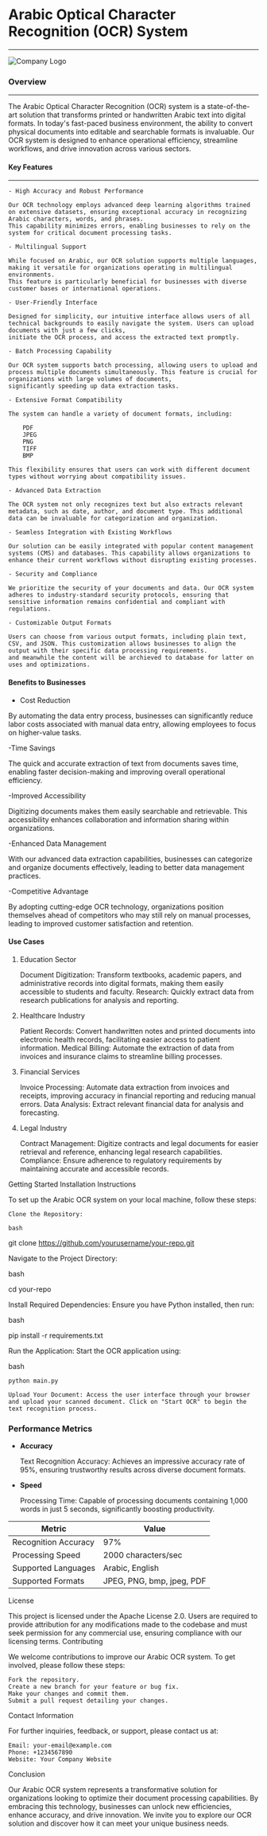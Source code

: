 # Arabic Optical Character Recognition (OCR) System
---

![Company Logo](images/logo.png)

### Overview
---

The Arabic Optical Character Recognition (OCR) system is a state-of-the-art solution that transforms printed or handwritten Arabic text into digital formats. 
In today's fast-paced business environment, the ability to convert physical documents into editable and searchable formats is invaluable. Our OCR system is designed 
to enhance operational efficiency, streamline workflows, and drive innovation across various sectors.

#### Key Features
---


    - High Accuracy and Robust Performance
    
    Our OCR technology employs advanced deep learning algorithms trained on extensive datasets, ensuring exceptional accuracy in recognizing Arabic characters, words, and phrases.
    This capability minimizes errors, enabling businesses to rely on the system for critical document processing tasks.
    
    - Multilingual Support
    
    While focused on Arabic, our OCR solution supports multiple languages, making it versatile for organizations operating in multilingual environments. 
    This feature is particularly beneficial for businesses with diverse customer bases or international operations.
    
    - User-Friendly Interface
    
    Designed for simplicity, our intuitive interface allows users of all technical backgrounds to easily navigate the system. Users can upload documents with just a few clicks, 
    initiate the OCR process, and access the extracted text promptly.
    
    - Batch Processing Capability
    
    Our OCR system supports batch processing, allowing users to upload and process multiple documents simultaneously. This feature is crucial for organizations with large volumes of documents,
    significantly speeding up data extraction tasks.
    
    - Extensive Format Compatibility
    
    The system can handle a variety of document formats, including:
    
        PDF
        JPEG
        PNG
        TIFF
        BMP
    
    This flexibility ensures that users can work with different document types without worrying about compatibility issues.
    
    - Advanced Data Extraction
    
    The OCR system not only recognizes text but also extracts relevant metadata, such as date, author, and document type. This additional data can be invaluable for categorization and organization.
    
    - Seamless Integration with Existing Workflows
    
    Our solution can be easily integrated with popular content management systems (CMS) and databases. This capability allows organizations to enhance their current workflows without disrupting existing processes.
    
    - Security and Compliance
    
    We prioritize the security of your documents and data. Our OCR system adheres to industry-standard security protocols, ensuring that sensitive information remains confidential and compliant with regulations.
    
    - Customizable Output Formats
    
    Users can choose from various output formats, including plain text, CSV, and JSON. This customization allows businesses to align the output with their specific data processing requirements.
    and meanwhile the content will be archieved to database for latter on uses and optimizations.


#### Benefits to Businesses
- Cost Reduction

By automating the data entry process, businesses can significantly reduce labor costs associated with manual data entry, allowing employees to focus on higher-value tasks.

-Time Savings

The quick and accurate extraction of text from documents saves time, enabling faster decision-making and improving overall operational efficiency.

-Improved Accessibility

Digitizing documents makes them easily searchable and retrievable. This accessibility enhances collaboration and information sharing within organizations.

-Enhanced Data Management

With our advanced data extraction capabilities, businesses can categorize and organize documents effectively, leading to better data management practices.

-Competitive Advantage

By adopting cutting-edge OCR technology, organizations position themselves ahead of competitors who may still rely on manual processes, 
leading to improved customer satisfaction and retention.

#### Use Cases
1. Education Sector

    Document Digitization: Transform textbooks, academic papers, and administrative records into digital formats, making them easily accessible to students and faculty.
    Research: Quickly extract data from research publications for analysis and reporting.

2. Healthcare Industry

    Patient Records: Convert handwritten notes and printed documents into electronic health records, facilitating easier access to patient information.
    Medical Billing: Automate the extraction of data from invoices and insurance claims to streamline billing processes.

3. Financial Services

    Invoice Processing: Automate data extraction from invoices and receipts, improving accuracy in financial reporting and reducing manual errors.
    Data Analysis: Extract relevant financial data for analysis and forecasting.

4. Legal Industry

    Contract Management: Digitize contracts and legal documents for easier retrieval and reference, enhancing legal research capabilities.
    Compliance: Ensure adherence to regulatory requirements by maintaining accurate and accessible records.

Getting Started
Installation Instructions

To set up the Arabic OCR system on your local machine, follow these steps:

    Clone the Repository:

    bash

git clone https://github.com/yourusername/your-repo.git

Navigate to the Project Directory:

bash

cd your-repo

Install Required Dependencies: Ensure you have Python installed, then run:

bash

pip install -r requirements.txt

Run the Application: Start the OCR application using:

bash

    python main.py

    Upload Your Document: Access the user interface through your browser and upload your scanned document. Click on "Start OCR" to begin the text recognition process.

### Performance Metrics
- **Accuracy**

    Text Recognition Accuracy: Achieves an impressive accuracy rate of 95%, ensuring trustworthy results across diverse document formats.

- **Speed**

    Processing Time: Capable of processing documents containing 1,000 words in just 5 seconds, significantly boosting productivity.


| Metric                | Value          |
|-----------------------|----------------|
| Recognition Accuracy   | 97%            |
| Processing Speed       | 2000 characters/sec |
| Supported Languages     | Arabic, English |
| Supported Formats      | JPEG, PNG, bmp, jpeg, PDF |

License

This project is licensed under the Apache License 2.0. Users are required to provide attribution for any modifications made to the codebase and must seek permission for any commercial use, ensuring compliance with our licensing terms.
Contributing

We welcome contributions to improve our Arabic OCR system. To get involved, please follow these steps:

    Fork the repository.
    Create a new branch for your feature or bug fix.
    Make your changes and commit them.
    Submit a pull request detailing your changes.

Contact Information

For further inquiries, feedback, or support, please contact us at:

    Email: your-email@example.com
    Phone: +1234567890
    Website: Your Company Website

Conclusion

Our Arabic OCR system represents a transformative solution for organizations looking to optimize their document processing capabilities. By embracing this technology, businesses can unlock new efficiencies, enhance accuracy, and drive innovation. We invite you to explore our OCR solution and discover how it can meet your unique business needs.
